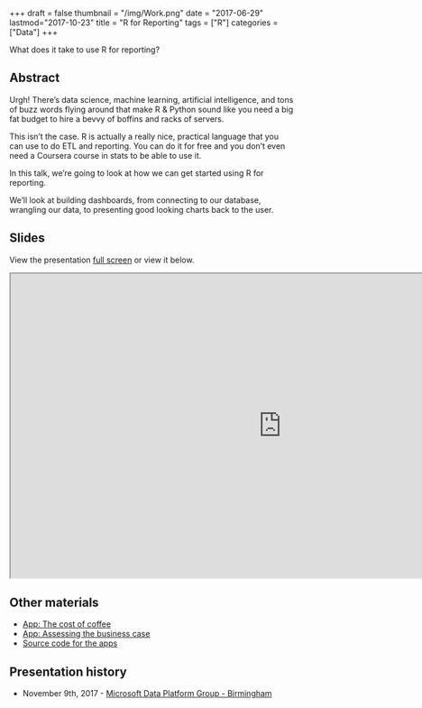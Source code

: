 +++
draft = false
thumbnail = "/img/Work.png"
date = "2017-06-29"
lastmod="2017-10-23"
title = "R for Reporting"
tags = ["R"]
categories = ["Data"]
+++

What does it take to use R for reporting?

## Abstract
Urgh! There’s data science, machine learning, artificial intelligence, and tons of buzz words flying around that make R & Python sound like you need a big fat budget to hire a bevvy of boffins and racks of servers.

This isn’t the case. R is actually a really nice, practical language that you can use to do ETL and reporting. You can do it for free and you don’t even need a Coursera course in stats to be able to use it.

In this talk, we’re going to look at how we can get started using R for reporting.

We’ll look at building dashboards, from connecting to our database, wrangling our data, to presenting good looking charts back to the user.

## Slides
View the presentation [full screen](../../../slides/rreporting) or view it below.

<iframe src="https://itsalocke.com/slides/rreporting" width="960" height="540"></iframe>

## Other materials
- [App: The cost of coffee](https://stef.shinyapps.io/cost_of_coffee/)
- [App: Assessing the business case](https://stef.shinyapps.io/is_the_cloud_cost_effective/)
- [Source code for the apps](https://github.com/lockedata/pres-azure/tree/master/accounting)


## Presentation history
- November 9th, 2017 - [Microsoft Data Platform Group - Birmingham](https://www.meetup.com/MicrosoftDataPlatformBirmingham/events/242280086)
